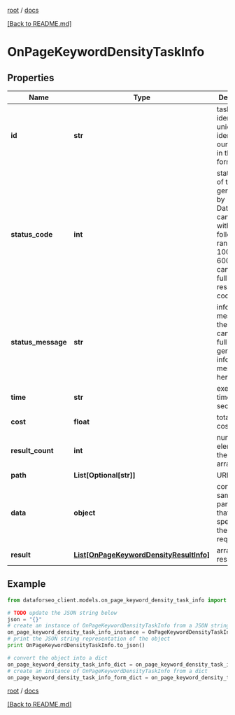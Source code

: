 [root](./../ "root") / [docs](./ "docs")

[[Back to README.md]](./../README.md "[Back to README.md]")

# OnPageKeywordDensityTaskInfo

## Properties

Name | Type | Description | Notes
------------ | ------------- | ------------- | -------------
**id** | **str** | task identifier unique task identifier in our system in the UUID format | [optional]
**status_code** | **int** | status code of the task generated by DataForSEO, can be within the following range: 10000-60000 you can find the full list of the response codes here | [optional]
**status_message** | **str** | informational message of the task you can find the full list of general informational messages here | [optional]
**time** | **str** | execution time, seconds | [optional]
**cost** | **float** | total tasks cost, USD | [optional]
**result_count** | **int** | number of elements in the result array | [optional]
**path** | **List[Optional[str]]** | URL path | [optional]
**data** | **object** | contains the same parameters that you specified in the POST request | [optional]
**result** | [**List[OnPageKeywordDensityResultInfo]**](OnPageKeywordDensityResultInfo.md) | array of results | [optional]

## Example

```python
from dataforseo_client.models.on_page_keyword_density_task_info import OnPageKeywordDensityTaskInfo

# TODO update the JSON string below
json = "{}"
# create an instance of OnPageKeywordDensityTaskInfo from a JSON string
on_page_keyword_density_task_info_instance = OnPageKeywordDensityTaskInfo.from_json(json)
# print the JSON string representation of the object
print OnPageKeywordDensityTaskInfo.to_json()

# convert the object into a dict
on_page_keyword_density_task_info_dict = on_page_keyword_density_task_info_instance.to_dict()
# create an instance of OnPageKeywordDensityTaskInfo from a dict
on_page_keyword_density_task_info_form_dict = on_page_keyword_density_task_info.from_dict(on_page_keyword_density_task_info_dict)
```

  

[root](./../ "root") / [docs](./ "docs")

[[Back to README.md]](./../README.md "[Back to README.md]")